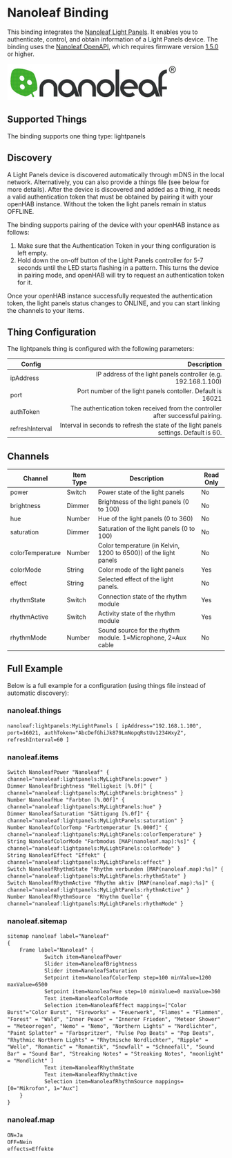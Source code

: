 # Nanoleaf Binding

This binding integrates the [Nanoleaf Light Panels](https://nanoleaf.me/en/consumer-led-lighting/products/smarter-series/nanoleaf-light-panels-smarter-kit/). It enables you to authenticate, control, and obtain information of a Light Panels device. The binding uses the [Nanoleaf OpenAPI](http://forum.nanoleaf.me/docs/openapi), which requires firmware version [1.5.0](https://helpdesk.nanoleaf.me/hc/en-us/articles/214006129-Light-Panels-Firmware-Release-Notes) or higher.

![Image](doc/Nanoleaf.jpg)

## Supported Things

The binding supports one thing type: lightpanels

## Discovery

A Light Panels device is discovered automatically through mDNS in the local network. Alternatively, you can also provide a things file (see below for more details). After the device is discovered and added as a thing, it needs a valid authentication token that must be obtained by pairing it with your openHAB instance. Without the token the light panels remain in status OFFLINE.

The binding supports pairing of the device with your openHAB instance as follows:
1. Make sure that the Authentication Token in your thing configuration is left empty.
2. Hold down the on-off button of the Light Panels controller for 5-7 seconds until the LED starts flashing in a pattern. This turns the device in pairing mode, and openHAB will try to request an authentication token for it.

Once your openHAB instance successfully requested the authentication token, the light panels status changes to ONLINE, and you can start linking the channels to your items.

## Thing Configuration

The lightpanels thing is configured with the following parameters:

| Config          | Description                                                                           |
| --------------- | -------------------------------------------------------------------------------------:|
| ipAddress       | IP address of the light panels controller (e.g. 192.168.1.100)                        |
| port            | Port number of the light panels contoller. Default is 16021                           |
| authToken       | The authentication token received from the controller after successful pairing.       |
| refreshInterval | Interval in seconds to refresh the state of the light panels settings. Default is 60. |

## Channels

| Channel             | Item Type | Description                                                            | Read Only |
|---------------------|-----------|------------------------------------------------------------------------|-----------|
| power               | Switch    | Power state of the light panels                                        | No        |
| brightness          | Dimmer    | Brightness of the light panels (0 to 100)                              | No        |
| hue                 | Number    | Hue of the light panels (0 to 360)                                     | No        |
| saturation          | Dimmer    | Saturation of the light panels (0 to 100)                              | No        |
| colorTemperature    | Number    | Color temperature (in Kelvin, 1200 to 6500)) of the light panels       | No        |
| colorMode           | String    | Color mode of the light panels                                         | Yes       |
| effect              | String    | Selected effect of the light panels.                                   | No        |
| rhythmState         | Switch    | Connection state of the rhythm module                                  | Yes       |
| rhythmActive        | Switch    | Activity state of the rhythm module                                    | Yes       |
| rhythmMode          | Number    | Sound source for the rhythm module. 1=Microphone, 2=Aux cable          | No        |

## Full Example

Below is a full example for a configuration (using things file instead of automatic discovery):

### nanoleaf.things
```
nanoleaf:lightpanels:MyLightPanels [ ipAddress="192.168.1.100", port=16021, authToken="AbcDefGhiJk879LmNopqRstUv1234WxyZ", refreshInterval=60 ]
```

### nanoleaf.items
```
Switch NanoleafPower "Nanoleaf" { channel="nanoleaf:lightpanels:MyLightPanels:power" }
Dimmer NanoleafBrightness "Helligkeit [%.0f]" { channel="nanoleaf:lightpanels:MyLightPanels:brightness" }
Number NanoleafHue "Farbton [%.00f]" { channel="nanoleaf:lightpanels:MyLightPanels:hue" }
Dimmer NanoleafSaturation "Sättigung [%.0f]" { channel="nanoleaf:lightpanels:MyLightPanels:saturation" }
Number NanoleafColorTemp "Farbtemperatur [%.000f]" { channel="nanoleaf:lightpanels:MyLightPanels:colorTemperature" }
String NanoleafColorMode "Farbmodus [MAP(nanoleaf.map):%s]" { channel="nanoleaf:lightpanels:MyLightPanels:colorMode" }
String NanoleafEffect "Effekt" { channel="nanoleaf:lightpanels:MyLightPanels:effect" }
Switch NanoleafRhythmState "Rhythm verbunden [MAP(nanoleaf.map):%s]" { channel="nanoleaf:lightpanels:MyLightPanels:rhythmState" }
Switch NanoleafRhythmActive "Rhythm aktiv [MAP(nanoleaf.map):%s]" { channel="nanoleaf:lightpanels:MyLightPanels:rhythmActive" }
Number NanoleafRhythmSource  "Rhythm Quelle" { channel="nanoleaf:lightpanels:MyLightPanels:rhythmMode" }
```

### nanoleaf.sitemap
```
sitemap nanoleaf label="Nanoleaf"
{
    Frame label="Nanoleaf" {
            Switch item=NanoleafPower
            Slider item=NanoleafBrightness            
            Slider item=NanoleafSaturation
            Setpoint item=NanoleafColorTemp step=100 minValue=1200 maxValue=6500
            Setpoint item=NanoleafHue step=10 minValue=0 maxValue=360
            Text item=NanoleafColorMode
            Selection item=NanoleafEffect mappings=["Color Burst"="Color Burst", "Fireworks" = "Feuerwerk", "Flames" = "Flammen", "Forest" = "Wald", "Inner Peace" = "Innerer Frieden", "Meteor Shower" = "Meteorregen", "Nemo" = "Nemo", "Northern Lights" = "Nordlichter", "Paint Splatter" = "Farbspritzer", "Pulse Pop Beats" = "Pop Beats", "Rhythmic Northern Lights" = "Rhytmische Nordlichter", "Ripple" = "Welle", "Romantic" = "Romantik", "Snowfall" = "Schneefall", "Sound Bar" = "Sound Bar", "Streaking Notes" = "Streaking Notes", "moonlight" = "Mondlicht" ]
            Text item=NanoleafRhythmState
            Text item=NanoleafRhythmActive
            Selection item=NanoleafRhythmSource mappings=[0="Mikrofon", 1="Aux"]
	}
}
```

### nanoleaf.map
```
ON=Ja
OFF=Nein
effects=Effekte
```
